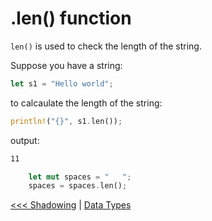# <variable>.len() function

`len()` is used to check the length of the string.

Suppose you have a string:

```rs
let s1 = "Hello world";
```

to calcaulate the length of the string:

```rs
println!("{}", s1.len());
```

output:

```bash
11
```

```rust
    let mut spaces = "   ";
    spaces = spaces.len();
```

[<<< Shadowing](103-Shadowing.md) | [Data Types](../102-data-types/README.md)